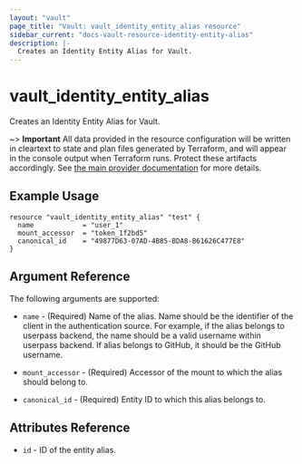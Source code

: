 ```yaml
---
layout: "vault"
page_title: "Vault: vault_identity_entity_alias resource"
sidebar_current: "docs-vault-resource-identity-entity-alias"
description: |-
  Creates an Identity Entity Alias for Vault.
---
```


# vault\_identity\_entity\_alias

Creates an Identity Entity Alias for Vault. 

~> **Important** All data provided in the resource configuration will be
written in cleartext to state and plan files generated by Terraform, and
will appear in the console output when Terraform runs. Protect these
artifacts accordingly. See
[the main provider documentation](../index.html)
for more details.

## Example Usage

```hcl
resource "vault_identity_entity_alias" "test" {
  name            = "user_1"
  mount_accessor  = "token_1f2bd5"
  canonical_id    = "49877D63-07AD-4B85-BDA8-B61626C477E8"
}
```

## Argument Reference

The following arguments are supported:

* `name` - (Required) Name of the alias. Name should be the identifier of the client in the authentication source. For example, if the alias belongs to userpass backend, the name should be a valid username within userpass backend. If alias belongs to GitHub, it should be the GitHub username.

* `mount_accessor` - (Required) Accessor of the mount to which the alias should belong to.

* `canonical_id` - (Required) Entity ID to which this alias belongs to.


## Attributes Reference

* `id` - ID of the entity alias.
